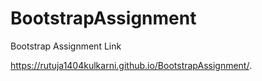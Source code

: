 # BootstrapAssignment

Bootstrap Assignment Link

 https://rutuja1404kulkarni.github.io/BootstrapAssignment/.
